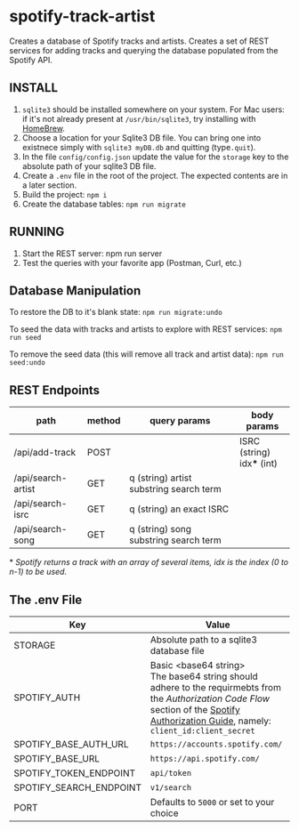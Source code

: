 # spotify-track-artist

Creates a database of Spotify tracks and artists.  Creates a set of REST services for adding tracks and querying the database populated from the Spotify API.

## INSTALL

1. `sqlite3` should be installed somewhere on your system.  For Mac users:  if it's not already present at 
`/usr/bin/sqlite3`, try installing with [HomeBrew](https://formulae.brew.sh/formula/sqlite).
2. Choose a location for your Sqlite3 DB file.  You can bring one into existnece simply with `sqlite3 myDB.db` and quitting (type`.quit`).
3. In the file `config/config.json` update the value for the `storage` key to the absolute path of your sqlite3 DB file.
4. Create a `.env` file in the root of the project.  The expected contents are in a later section.
5. Build the project: `npm i`
6. Create the database tables: `npm run migrate`

## RUNNING

1. Start the REST server:  npm run server
2. Test the queries with your favorite app (Postman, Curl, etc.)

## Database Manipulation

To restore the DB to it's blank state: `npm run migrate:undo`

To seed the data with tracks and artists to explore with REST services:  `npm run seed`

To remove the seed data (this will remove all track and artist data): `npm run seed:undo`

## REST Endpoints

| path | method | query params | body params | 
|------|------- | ------------ | ----------- | 
| /api/add-track | POST | | ISRC (string)<br>idx<strong>*</strong> (int) | 
| /api/search-artist | GET | q (string) artist substring search term | |
| /api/search-isrc | GET | q (string) an exact ISRC | |
| /api/search-song | GET | q (string) song substring search term | |

&#42; *Spotify returns a track with an array of several items, idx is the index (0 to n-1) to be used.*

## The .env File
| Key      | Value |
| ----------- | ----------- |
| STORAGE      | Absolute path to a sqlite3 database file       |
| SPOTIFY_AUTH   | Basic \<base64 string\><br/> The base64 string should adhere to the requirmebts from the *Authorization Code Flow* section of the [Spotify Authorization Guide](https://developer.spotify.com/documentation/general/guides/authorization-guide/), namely: `client_id:client_secret`|
| SPOTIFY_BASE_AUTH_URL | `https://accounts.spotify.com/` |
| SPOTIFY_BASE_URL | `https://api.spotify.com/` |
| SPOTIFY_TOKEN_ENDPOINT | `api/token` |
| SPOTIFY_SEARCH_ENDPOINT | `v1/search` |
| PORT | Defaults to `5000` or set to your choice |
